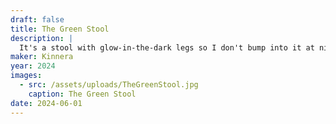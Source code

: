 ```yaml
---
draft: false
title: The Green Stool
description: |
  It's a stool with glow-in-the-dark legs so I don't bump into it at night.
maker: Kinnera
year: 2024
images:
  - src: /assets/uploads/TheGreenStool.jpg
    caption: The Green Stool
date: 2024-06-01
---
```

